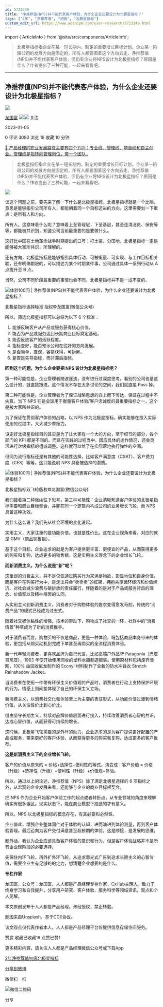 ```yaml
---
id: 5723349
title: "净推荐值(NPS)并不能代表客户体验，为什么企业还要设计为北极星指标？"
tags: ["2年", "净推荐值", "初级", "北极星指标"]
custom_edit_url: https://www.woshipm.com/user-research/5723349.html
---
```

import { ArticleInfo } from '@site/src/components/ArticleInfo';

<ArticleInfo
    author="龙国富"
    authorLink="https://www.woshipm.com/u/100850"
    published="2023-01-05"
    views={3093}
    comments={0}
    collects={18}
/>

> 北极星指标指企业在某一短长期内，制定的重要增长目标计划。企业某一阶段公司的发展方向是固定的，所有人都要围着这个方向去走。净推荐值(NPS)并不能代表客户体验，但仍有企业将NPS设计为北极星指标？原因是什么？作者提出了三种可能，一起来看看吧。

---

## 净推荐值(NPS)并不能代表客户体验，为什么企业还要设计为北极星指标？

[![](https://static.woshipm.com/view/woshipm_api_def_20230111172317_6089.png?imageView2/1/w/72/h/72/q/100)](https://www.woshipm.com/u/100850)

[龙国富](https://www.woshipm.com/u/100850) ![](https://static.woshipm.com/tag/1121_1@2x.png)![](https://static.woshipm.com/tag/2204_1@2x.png) 关注

2023-01-05

0 评论 3093 浏览 18 收藏 10 分钟

[🔗 产品经理的职业发展路径主要有四个方向：专业线、管理线、项目线和自主创业。管理线是指转向管理岗位，带一个团队..](https://ke.qidianla.com/courses/90pm)

> 北极星指标指企业在某一短长期内，制定的重要增长目标计划。企业某一阶段公司的发展方向是固定的，所有人都要围着这个方向去走。净推荐值(NPS)并不能代表客户体验，但仍有企业将NPS设计为北极星指标？原因是什么？作者提出了三种可能，一起来看看吧。

![](https://image.woshipm.com/wp-files/2023/01/NKRnYsrTGbXmyNeKBB8v.jpg)

谈这个问题之前，要先来了解一下什么是北极星指标。北极星指标就是一个比喻，意思是能够指引公司所有人，都能朝着同一个目标迈进的方向。这里需要划一下重点：是所有人和方向。

所有人，这意味着什么呢？意味着上至管理层，下至基层，甚至连清洁员、保安等等，都能被共识到，知道公司当前最重要的是要做什么。

这好比中国在土地革命战争时期提出的口号：打土豪，分田地。北极星指标一定是能够被大家所共识，所理解的。

还有方向，北极星指标是能够指引具体行动、可被衡量、可实现、与工作目标相关联，还有明确期限的，可以描述为某个时期某件事，公司通过具体一系列行动从 A 点提升至 B 点。

当然，公司不同阶段最重要的事情也会不同，北极星指标并不是一成不变的。

![体验100问 | 净推荐值(NPS)并不能代表客户体验，为什么企业还要设计为北极星指标？](https://image.woshipm.com/wp-files/2023/01/Jczcmu2HGWOiMAZVH4Iu.png)

北极星指标选择标准 版权©龙国富(微信公众号)

所以，筛选北极星指标可以总结为以下 6 个标准：

1.  能够反映客户从产品或服务获得核心价值。
2.  能否为产品或服务达到长期商业目标奠定基础。
3.  能否反应客户的活跃程度。
4.  指标变好，能否预示公司在往好的方向发展。
5.  是否简单，直观，容易获得，可拆解。
6.  是否是先导指标，而非滞后指标。

**回到这个问题，为什么企业要把 NPS 设计为北极星指标呢？**

第一种可能性是，企业管理者随波逐流，没有进行过深度思考，看别的公司也是这么设计的，就直接跟进。这个情况不存在太多讨论的空间，我们就直接 Pass 掉。

第二种可能性是，企业管理者为了保证战略思想的自上而下传达，保证在过程中不失真。当下 NPS 在是全球用于衡量客户体验/客户忠诚度的最重要指标之一，这个是被大家所共识的。

为了保证在贯彻客户体验的战略，以 NPS 作为北极星指标，确实能够在投入实际使用的过程中，大大减少摩擦力。

设定好北极星指标目的其实是为了让大家有一个大的方向，至于细节的部分，各个部门的 KPI 都是不同的。而且在实践的过程当中，因应具体的运作情况，还会灵活进行次级指标的组成调整。这样就可以给了在实际落地执行弹性的空间。

但同为流行指标还是有其他的可能性选择，比如客户满意度（CSAT）、客户费力度（CES）等等。这只能说明 NPS 具备被选择的潜质。

![体验100问 | 净推荐值(NPS)并不能代表客户体验，为什么企业还要设计为北极星指标？](https://image.woshipm.com/wp-files/2023/01/ecNZa3CtywnTCDoWEqbb.png)

北极星指标双飞轮版权©龙国富(微信公众号)

我们接着第二种继续往下思考，第三种可能性：企业清晰知道客户体验的北极星指标需要和商业目标契合，并能在同一个逻辑内构成公司的业务增长飞轮，而 NPS 具备这种功效。

为什么这么说？我们先从社会环境的变化说起。

实用主义，大家注重的是功能价值，也就是性价比。这在企业视角来看，对应的就是 GMV（商品销售额）。

基于这个目标，企业追求的就是为客户提供更丰富、更便宜的产品，从而获得更多的购买和复购，达成更多的销售额。这是实用主义理念下的企业增长飞轮。

**而新消费主义，为什么说是“新”呢？**

这里谈的消费主义，并不是仅仅通过购买行为来满足物欲，彰显地位和自身价值。而是客户在购买行为中，是走出只会“卖卖卖”的框架，拥抱共享循环经济和价值经济、对社会减少浪费与碳排放的责任履行，伴随着的是对于产品或服务背后的理念、价值观以及精神层面的认同。

从实用主义到新消费主义，消费者对于购物体验的要求变得愈发苛刻，传统的“消费产品”的模式已经成为过去式。

随着社交媒体黏性的增强，技术的带动下，购物成了社交的一环，社群中的“消费情景”种草成为了新的消费推手。

对于消费者而言，购物买的不仅是商品，更是一种体验，既包括商品本身带来的体验，更包括从购买动机到完成下单甚至再购买的全流程消费体验。

新一代年轻消费者，更喜欢品牌为自己代言。比如高端户外品牌 Patagonia（巴塔哥尼亚），1993 年便开始使用回收的塑料水瓶制造服装。使用原材料包括废弃渔网，100% 由回收尼龙制作的 Econyl 材料制作了全新的防水冲锋衣 Stretch Rainshadow Jacket。

当消费者在使用一件带有环保主义价值观的产品时，消费者在行动上支持保护环境的行为，情感上则间接体现了自己的环保主义立场。

新消费主义，以消费社交化和体验至上为主要的表征形式，从功能价值过渡到情绪价值，从关注性价比到心价比。

借由坚守长期主义，持续对品牌价值层面进行投入，持续改善消费者心智的共识，达成心智价值，从而获得可持续的增长。

这时候，北极星飞轮需要的是外环的助力，企业追求的是为客户提供更好配置的产品或服务，带来更好的客户体验，从而获得更多的购买和复购，达成更多的客户推荐。

**这是新消费主义下的企业增长飞轮。**

客户的价值从原来的 = 价格+选择性+便利性的等式，演变成：客户价值 = 价格（升级）+选择性（升级）+便利性（升级）+价值观+体验。

所以，通过以上的论述，净推荐值（NPS）除了满足北极星选择的 6 项指标之外，从宏观的企业发展来看，还能够与企业的商业目标相契合。

把 NPS 作为企业开始客户体验工作的起点或者转折点，从专业领域的角度来理解确实有很多误区。现实状态下，能在商业模型下跑通的才有意义。

所以，NPS 以北极星指标的概念存在，有其必要和必然性。

企业借此，增强企业整体同仁对于体验的认知，进而演进到体验测量，再到客户体验管理，最后迈向为客户交付满意甚至超预期的体验。这是顺接，是发展的思维。

题外话，我认为企业应该具备客户体验的意识和行为，但是客户体验战略并不是所有企业现阶段的必要选择。

先保住内环飞轮，再外扩外环飞轮。从追求曝光式广告到追求长期主义的心智价值，需要企业主有足够的的定力，想清楚企业想要的是什么。

**专栏作家**

龙国富，公众号：龙国富，人人都是产品经理专栏作家，CxHub主理人。致力于终身学习和自我提升，分享用户研究、客户体验、服务科学等领域资讯，观点和个人见解。

本文原创发布于人人都是产品经理，未经授权，禁止转载。

题图来自Unsplash，基于CC0协议。

该文观点仅代表作者本人，人人都是产品经理平台仅提供信息存储空间服务。

赞赏 收藏已收藏18 点赞已赞1

更多精彩内容，请关注人人都是产品经理微信公众号或下载App

[2年](https://www.woshipm.com/tag/2%e5%b9%b4)[净推荐值](https://www.woshipm.com/tag/%e5%87%80%e6%8e%a8%e8%8d%90%e5%80%bc)[初级](https://www.woshipm.com/tag/%e5%88%9d%e7%ba%a7)[北极星指标](https://www.woshipm.com/tag/%e5%8c%97%e6%9e%81%e6%98%9f%e6%8c%87%e6%a0%87)

[分享到微博](https://service.weibo.com/share/share.php?appkey=2775287854&title=净推荐值\(NPS\)并不能代表客户体验，为什么企业还要设计为北极星指标？&url=https://www.woshipm.com/user-research/5723349.html&pic=https://image.woshipm.com/wp-files/2023/01/NKRnYsrTGbXmyNeKBB8v.jpg)

微信扫一扫

![微信二维码](https://api.pwmqr.com/qrcode/create/?url=https://www.woshipm.com/user-research/5723349.html)

分享
